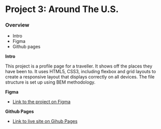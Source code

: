 # Project 3: Around The U.S.

### Overview

- Intro
- Figma
- Github pages

**Intro**

This project is a profile page for a traveller. It shows off the places they have been to. It uses HTML5, CSS3, including flexbox and grid layouts to create a responsive layout that displays correctly on all devices. The file structure is set up using BEM methodology.

**Figma**

- [Link to the project on Figma](https://www.figma.com/file/ii4xxsJ0ghevUOcssTlHZv/Sprint-3%3A-Around-the-US?node-id=0%3A1)

**Github Pages**

- [Link to live site on Gihub Pages](https://eaakre.github.io/se_project_aroundtheus/)
